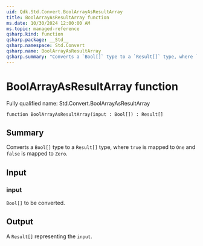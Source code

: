 ```yaml
---
uid: Qdk.Std.Convert.BoolArrayAsResultArray
title: BoolArrayAsResultArray function
ms.date: 10/30/2024 12:00:00 AM
ms.topic: managed-reference
qsharp.kind: function
qsharp.package: __Std__
qsharp.namespace: Std.Convert
qsharp.name: BoolArrayAsResultArray
qsharp.summary: "Converts a `Bool[]` type to a `Result[]` type, where `true` is mapped to `One` and `false` is mapped to `Zero`."
---
```


# BoolArrayAsResultArray function

Fully qualified name: Std.Convert.BoolArrayAsResultArray

```qsharp
function BoolArrayAsResultArray(input : Bool[]) : Result[]
```

## Summary
Converts a `Bool[]` type to a `Result[]` type, where `true`
is mapped to `One` and `false` is mapped to `Zero`.

## Input
### input
`Bool[]` to be converted.

## Output
A `Result[]` representing the `input`.
